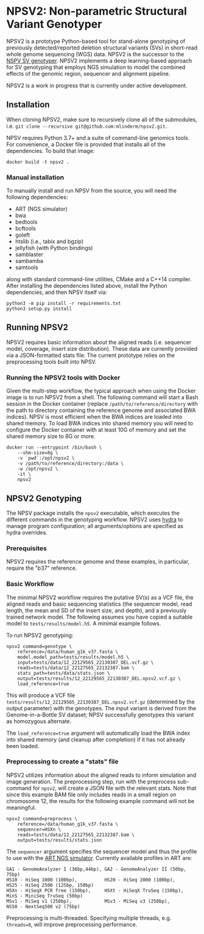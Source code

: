 # NPSV2: Non-parametric Structural Variant Genotyper

NPSV2 is a prototype Python-based tool for stand-alone genotyping of previously detected/reported deletion structural variants (SVs) in short-read whole genome sequencing (WGS) data. NPSV2 is the successor to the [NSPV SV genotyper](https://github.com/mlinderm/npsv). NPSV2 implements a deep learning-based approach for SV genotyping that employs NGS simulation to model the combined effects of the genomic region, sequencer and alignment pipeline.

NPSV2 is a work in progress that is currently under active development.

## Installation

When cloning NPSV2, make sure to recursively clone all of the submodules, i.e. `git clone --recursive git@github.com:mlinderm/npsv2.git`.

NPSV requires Python 3.7+ and a suite of command-line genomics tools. For convenience, a Docker file is provided that installs all of the dependencies. To build that image:
```
docker build -t npsv2 .
```

### Manual installation

To manually install and run NPSV from the source, you will need the following dependencies:

* ART (NGS simulator)
* bwa
* bedtools
* bcftools
* goleft
* htslib (i.e., tabix and bgzip)
* jellyfish (with Python bindings)
* samblaster
* sambamba
* samtools

along with standard command-line utilities, CMake and a C++14 compiler. After installing the dependencies listed above, install the Python dependencies, and then NPSV itself via:
```
python3 -m pip install -r requirements.txt
python3 setup.py install
```

## Running NPSV2

NPSV2 requires basic information about the aligned reads (i.e. sequencer model, coverage, insert size distribution). These data are currently provided via a JSON-formatted stats file. The current prototype relies on the preprocessing tools built into NPSV.

### Running the NPSV2 tools with Docker

Given the multi-step workflow, the typical approach when using the Docker image is to run NPSV2 from a shell. The following command will start a Bash session in the Docker container (replace `/path/to/reference/directory` with the path to directory containing the reference genome and associated BWA indices). NPSV is most efficient when the BWA indices are loaded into shared memory. To load BWA indices into shared memory you will need to configure the Docker container with at least 10G of memory and set the shared memory size to 8G or more.

```
docker run --entrypoint /bin/bash \
    --shm-size=8g \
    -v `pwd`:/opt/npsv2 \
    -v /path/to/reference/directory:/data \
    -w /opt/npsv2 \
    -it \
    npsv2
```

## NPSV2 Genotyping

The NPSV package installs the `npsv2` executable, which executes the different commands in the genotyping workflow. NPSV2 uses [hydra](https://hydra.cc) to manage program configuration; all arguments/options are specified as hydra overrides.

### Prerequisites

NPSV2 requires the reference genome and these examples, in particular, require the "b37" reference.

### Basic Workflow

The minimal NPSV2 workflow requires the putative SV(s) as a VCF file, the aligned reads and basic sequencing statistics (the sequencer model, read length, the mean and SD of the insert size, and depth), and a previously trained network model. The following assumes you have copied a suitable model to `tests/results/model.h5`. A minimal example follows.

To run NPSV2 genotyping:

```
npsv2 command=genotype \
    reference=/data/human_g1k_v37.fasta \
    model.model_path=tests/results/model.h5 \
    input=tests/data/12_22129565_22130387_DEL.vcf.gz \
    reads=tests/data/12_22127565_22132387.bam \
    stats_path=tests/data/stats.json \
    output=tests/results/12_22129565_22130387_DEL.npsv2.vcf.gz \
    load_reference=true
```

This will produce a VCF file `tests/results/12_22129565_22130387_DEL.npsv2.vcf.gz` (determined by the output parameter) with the genotypes. The input variant is derived from the Genome-in-a-Bottle SV dataset; NPSV successfully genotypes this variant as homozygous alternate.

The `load_reference=true` argument will automatically load the BWA index into shared memory (and cleanup after completion) if it has not already been loaded. 

### Preprocessing to create a "stats" file

NPSV2 utilizes information about the aligned reads to inform simulation and image generation. The preprocessing step, run with the preprocess sub-command for `npsv2`, will create a JSON file with the relevant stats. Note that since this example BAM file only includes reads in a small region on chromosome 12, the results for the following example command will not be meaningful.

```
npsv2 command=preprocess \
    reference=/data/human_g1k_v37.fasta \
    sequencer=HSXn \
    reads=tests/data/12_22127565_22132387.bam \
    output=tests/results/stats.json
```

The `sequencer` argument specifies the sequencer model and thus the profile to use with the [ART NGS simulator](https://www.niehs.nih.gov/research/resources/software/biostatistics/art/index.cfm). Currently available profiles in ART are:

```
GA1 - GenomeAnalyzer I (36bp,44bp), GA2 - GenomeAnalyzer II (50bp, 75bp)
HS10 - HiSeq 1000 (100bp),          HS20 - HiSeq 2000 (100bp),      HS25 - HiSeq 2500 (125bp, 150bp)
HSXn - HiSeqX PCR free (150bp),     HSXt - HiSeqX TruSeq (150bp),   MinS - MiniSeq TruSeq (50bp)
MSv1 - MiSeq v1 (250bp),            MSv3 - MiSeq v3 (250bp),        NS50 - NextSeq500 v2 (75bp)
```

Preprocessing is multi-threaded. Specifying multiple threads, e.g. `threads=8`, will improve preprocessing performance.